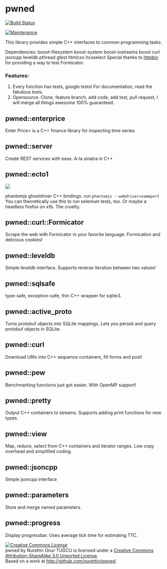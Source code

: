# pwned

[![Build Status](https://travis-ci.org/nurettin/pwned.png?branch=master)](https://travis-ci.org/nurettin/pwned)
<!--[![Coverage Status](https://coveralls.io/repos/nurettin/pwned/badge.png)](https://coveralls.io/r/nurettin/pwned)*/-->
[![Maintenance](http://stillmaintained.com/nurettin/pwned.png)](http://stillmaintained.com/nurettin/pwned)

This library provides simple C++ interfaces to common programming tasks.

Dependencies: boost-filesystem boost-system boost-iostreams boost curl jsoncpp leveldb pthread gtest htmlcxx hcxselect
Special thanks to [httpbin](https://github.com/kennethreitz/httpbin) for providing a way to test Formicator. 

### Features:

1. Every function has tests, google tests! For documentation, read the fabulous tests.
2. Opensource. Clone, feature branch, add code, add test, pull request, I will merge all things awesome 100% guaranteed.

## pwned::enterprice

Enter Price> is a C++ finance library for inspecting time series.

## pwned::server

Create REST services with ease. A-la sinatra in C++

## pwned::ecto1

![](http://static.fjcdn.com/pictures/Pimped_bccf14_1303121.jpg)

phantomjs ghostdriver C++ bindings. run `phantomjs --webdriver=someport`
You can theoretically use this to run selenium tests, too. Or maybe a headless firefox on xfb. The cruelty.

## pwned::curl::Formicator

Scrape the web with Formicator in your favorite language. Formication and delicious cookies!

## pwned::leveldb

Simple leveldb interface. Supports reverse iteration between two values!

## pwned::sqlsafe

type-safe, exception-safe, thin C++ wrapper for sqlite3.

## pwned::active_proto

Turns protobuf objects into SQLite mappings. Lets you persist and query protobuf objects in SQLite.

## pwned::curl

Download URIs into C++ sequence containers, fill forms and post!

## pwned::pew

Benchmarking functions just got easier. With OpenMP support!

## pwned::pretty

Output C++ containers to streams. Supports adding print functions for new types.

## pwned::view

Map, reduce, select from C++ containers and iterator ranges. Low copy overhead and simplified coding.

## pwned::jsoncpp

Simple jsoncpp interface

## pwned::parameters

Store and merge named parameters.

## pwned::progress

Display progressbar. Uses average tick time for estimating TTC.

<a rel="license" href="http://creativecommons.org/licenses/by-sa/3.0/deed.en_US"><img alt="Creative Commons License" style="border-width:0" src="http://i.creativecommons.org/l/by-sa/3.0/88x31.png" /></a><br /><span xmlns:dct="http://purl.org/dc/terms/" property="dct:title">pwned</span> by <span xmlns:cc="http://creativecommons.org/ns#" property="cc:attributionName">Nurettin Onur TUĞCU</span> is licensed under a <a rel="license" href="http://creativecommons.org/licenses/by-sa/3.0/deed.en_US">Creative Commons Attribution-ShareAlike 3.0 Unported License</a>.<br />Based on a work at <a xmlns:dct="http://purl.org/dc/terms/" href="http://github.com/nurettin/pwned" rel="dct:source">http://github.com/nurettin/pwned</a>.
